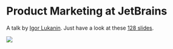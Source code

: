 # Product Marketing at JetBrains
A talk by <a href="https://twitter.com/igorlukanin" target="_blank">Igor Lukanin</a>. Just have a look at these <a href="http://igorlukanin.github.io/product-marketing-at-jetbrains/" target="_blank">128 slides</a>.

<a href="http://igorlukanin.github.io/product-marketing-at-jetbrains/" target="_blank"><img src="https://raw.githubusercontent.com/igorlukanin/product-marketing-at-jetbrains/gh-pages/screenshot.png"></a>
